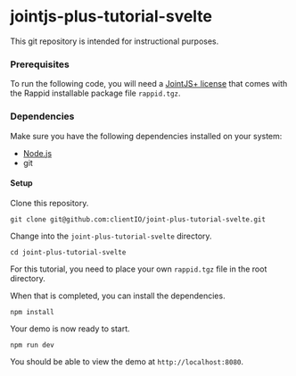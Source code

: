 # jointjs-plus-tutorial-svelte

This git repository is intended for instructional purposes. 

### Prerequisites  

To run the following code, you will need a [JointJS+ license](https://www.jointjs.com/license) that comes with the Rappid installable package file `rappid.tgz`.

### Dependencies

Make sure you have the following dependencies installed on your system:

- [Node.js](https://nodejs.org/en/)
- git

#### Setup

Clone this repository.

```
git clone git@github.com:clientIO/joint-plus-tutorial-svelte.git
```

Change into the `joint-plus-tutorial-svelte` directory.

```
cd joint-plus-tutorial-svelte
```

For this tutorial, you need to place your own `rappid.tgz` file in the root directory.

When that is completed, you can install the dependencies.

```
npm install
```

Your demo is now ready to start.

```
npm run dev
```

You should be able to view the demo at `http://localhost:8080`.


